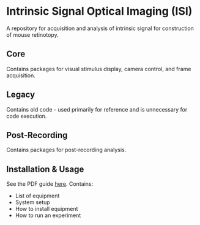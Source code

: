# Intrinsic Signal Optical Imaging (ISI)
A repository for acquisition and analysis of intrinsic signal for construction of mouse retinotopy.


## Core
Contains packages for visual stimulus display, camera control, and frame acquisition.

## Legacy
Contains old code - used primarily for reference and is unnecessary for code execution.

## Post-Recording
Contains packages for post-recording analysis.

## Installation & Usage
See the PDF guide [here](InstallationGuide.pdf).
Contains:
  * List of equipment
  * System setup
  * How to install equipment
  * How to run an experiment
